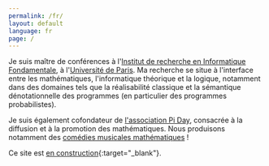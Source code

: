 ```yaml
---
permalink: /fr/
layout: default
language: fr
page: /
---
```


Je suis maître de conférences à l'[Institut de recherche en Informatique Fondamentale](https://www.irif.fr/), à l'[Université de Paris](https://u-paris.fr/). Ma recherche se situe à l'interface entre les mathématiques, l'informatique théorique et la logique, notamment dans des domaines tels que la réalisabilité classique et la sémantique dénotationnelle des programmes (en particulier des programmes probabilistes).

Je suis également cofondateur de [l'association Pi Day](https://www.piday.fr), consacrée à la diffusion et à la promotion des mathématiques. Nous produisons notamment des [comédies musicales mathématiques](http://www.piday.fr/extraits-video-2017/) !

Ce site est [en construction](https://www.lego.com/){:target="_blank"}.
